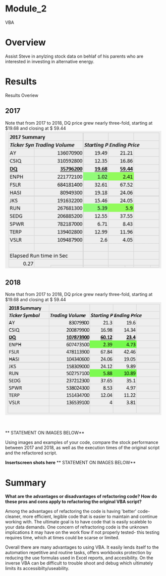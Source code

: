 # Module_2
VBA
<br>
# Overview
Assist Steve in anylzing stock data on behlaf of his parents who are interested in investing in alternative energy.

# Results

Results Overiew
<br>
## 2017

Note that from 2017 to 2018, DQ price grew nearly three-fold, starting at $19.68 and closing at $ 59.44
![Alt text](https://github.com/f-marquez/Module-2-Challenge/blob/main/2017_summary.png?raw=true)
<br>
## 2018
Note that from 2017 to 2018, DQ price grew nearly three-fold, starting at $19.68 and closing at $ 59.44
![Alt text](https://github.com/f-marquez/Module-2-Challenge/blob/main/2018_summary.png?raw=true)

<br>


** STATEMENT ON IMAGES BELOW**

Using images and examples of your code, compare the stock performance between 2017 and 2018, as well as the execution times of the original script and the refactored script.

**Insertscreen shots here**
** STATEMENT ON IMAGES BELOW**

# Summary

**What are the advantages or disadvantages of refactoring code? How do these pros and cons apply to refactoring the original VBA script?**

Among the advantages of refactoring the code is having 'better' code- cleaner, more efficient, legible code that is easier to maintain and continue working with. The ultimate goal is to have code that is easily scaleble to your data demands. One concern of refractoring code is the unknown implications it may have on the work flow if not properly tested- this testing requires time, which at times could be scarse or limited. 

Overall there are many advantages to using VBA. It easily lends itself to the automation repetitive and routine tasks, offers workbooks protection by reducing the use formulas used in Excel reports, and accesibility. On the inverse VBA can be difficult to trouble shoot and debug which ultimately limits its accessibilty/useability.

